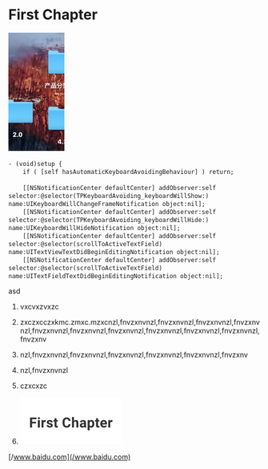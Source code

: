 # First Chapter

![](/assets/屏幕快照%202017-02-28%20下午2.53.57.jpg)

```
- (void)setup {
    if ( [self hasAutomaticKeyboardAvoidingBehaviour] ) return;

    [[NSNotificationCenter defaultCenter] addObserver:self selector:@selector(TPKeyboardAvoiding_keyboardWillShow:) name:UIKeyboardWillChangeFrameNotification object:nil];
    [[NSNotificationCenter defaultCenter] addObserver:self selector:@selector(TPKeyboardAvoiding_keyboardWillHide:) name:UIKeyboardWillHideNotification object:nil];
    [[NSNotificationCenter defaultCenter] addObserver:self selector:@selector(scrollToActiveTextField) name:UITextViewTextDidBeginEditingNotification object:nil];
    [[NSNotificationCenter defaultCenter] addObserver:self selector:@selector(scrollToActiveTextField) name:UITextFieldTextDidBeginEditingNotification object:nil];
```

asd

1. vxcvxzvxzc
2. zxczxcczxkmc.zmxc.mzxcnzl,fnvzxnvnzl,fnvzxnvnzl,fnvzxnvnzl,fnvzxnvnzl,fnvzxnvnzl,fnvzxnvnzl,fnvzxnvnzl,fnvzxnvnzl,fnvzxnvnzl,fnvzxnvnzl,fnvzxnv
3. nzl,fnvzxnvnzl,fnvzxnvnzl,fnvzxnvnzl,fnvzxnvnzl,fnvzxnvnzl,fnvzxnv
4. nzl,fnvzxnvnzl

5. czxcxzc

6. ![](/assets/屏幕快照%202017-02-28%20下午2.46.40.jpg)

[/www.baidu.com](/www.baidu.com)

